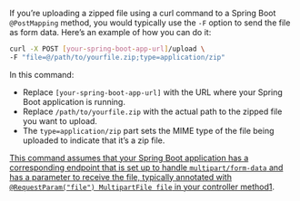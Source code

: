 If you’re uploading a zipped file using a curl command to a Spring Boot `@PostMapping` method, you would typically use the `-F` option to send the file as form data. Here’s an example of how you can do it:

```bash
curl -X POST [your-spring-boot-app-url]/upload \
-F "file=@/path/to/yourfile.zip;type=application/zip"
```

In this command:

- Replace `[your-spring-boot-app-url]` with the URL where your Spring Boot application is running.
- Replace `/path/to/yourfile.zip` with the actual path to the zipped file you want to upload.
- The `type=application/zip` part sets the MIME type of the file being uploaded to indicate that it’s a zip file.

[This command assumes that your Spring Boot application has a corresponding endpoint that is set up to handle `multipart/form-data` and has a parameter to receive the file, typically annotated with `@RequestParam("file") MultipartFile file` in your controller method](https://stackoverflow.com/questions/36551963/curl-post-multipart-file-to-spring-boot-rest-endpoint)[1](https://stackoverflow.com/questions/36551963/curl-post-multipart-file-to-spring-boot-rest-endpoint).